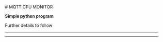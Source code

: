 <p align="centre">
# MQTT CPU MONITOR

<b> Simple python program </b><br/>
</p>

Further details to follow

-----

<PLACEHOLDER>

-----
